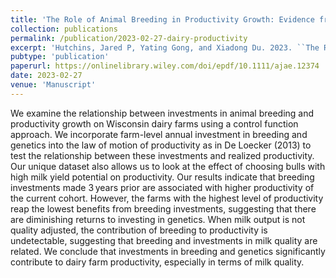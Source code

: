 ```yaml
---
title: 'The Role of Animal Breeding in Productivity Growth: Evidence from Wisconsin Dairy Farms'
collection: publications
permalink: /publication/2023-02-27-dairy-productivity
excerpt: 'Hutchins, Jared P, Yating Gong, and Xiadong Du. 2023. ``The Role of Animal Breeding in Productivity Growth: Evidence from Wisconsin Dairy Farms.'' American Journal of Agricultural Economics 1–-20 https://doi.org/10.1111/ajae.12374'
pubtype: 'publication'
paperurl: https://onlinelibrary.wiley.com/doi/epdf/10.1111/ajae.12374
date: 2023-02-27
venue: 'Manuscript'
---
```

We examine the relationship between investments in animal breeding and productivity growth on Wisconsin dairy farms using a control function approach. We incorporate farm-level annual investment in breeding and genetics into the law of motion of productivity as in De Loecker (2013) to test the relationship between these investments and realized productivity. Our unique dataset also allows us to look at the effect of choosing bulls with high milk yield potential on productivity. Our results indicate that breeding investments made 3 years prior are associated with higher productivity of the current cohort. However, the farms with the highest level of productivity reap the lowest benefits from breeding investments, suggesting that there are diminishing returns to investing in genetics. When milk output is not quality adjusted, the contribution of breeding to productivity is undetectable, suggesting that breeding and investments in milk quality are related. We conclude that investments in breeding and genetics significantly contribute to dairy farm productivity, especially in terms of milk quality.